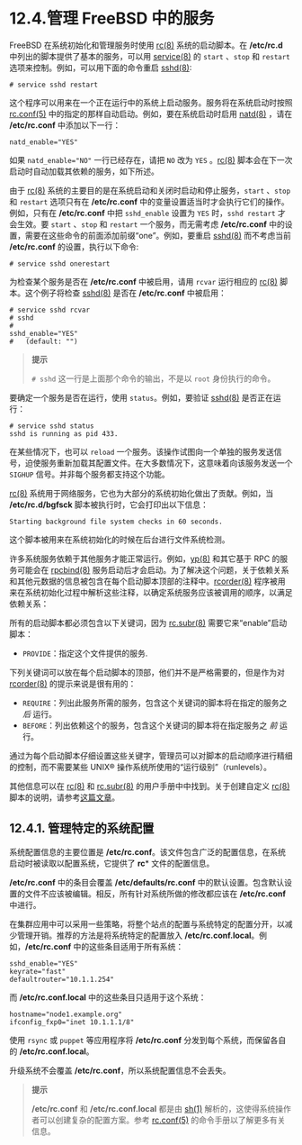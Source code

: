 # 12.4.管理 FreeBSD 中的服务

FreeBSD 在系统初始化和管理服务时使用 [rc(8)](https://www.freebsd.org/cgi/man.cgi?query=rc&sektion=8&format=html) 系统的启动脚本。在 **/etc/rc.d** 中列出的脚本提供了基本的服务，可以用 [service(8)](https://www.freebsd.org/cgi/man.cgi?query=service&sektion=8&format=html) 的 `start` 、`stop` 和 `restart` 选项来控制。例如，可以用下面的命令重启 [sshd(8)](https://www.freebsd.org/cgi/man.cgi?query=sshd&sektion=8&format=html):

```
# service sshd restart
```

这个程序可以用来在一个正在运行中的系统上启动服务。服务将在系统启动时按照 [rc.conf(5)](https://www.freebsd.org/cgi/man.cgi?query=rc.conf&sektion=5&format=html) 中的指定的那样自动启动。例如，要在系统启动时启用 [natd(8)](https://www.freebsd.org/cgi/man.cgi?query=natd&sektion=8&format=html) ，请在 **/etc/rc.conf** 中添加以下一行：

```
natd_enable="YES"
```

如果 `natd_enable="NO"` 一行已经存在，请把 `NO` 改为 `YES` 。[rc(8)](https://www.freebsd.org/cgi/man.cgi?query=rc&sektion=8&format=html) 脚本会在下一次启动时自动加载其依赖的服务，如下所述。

由于 [rc(8)](https://www.freebsd.org/cgi/man.cgi?query=rc&sektion=8&format=html) 系统的主要目的是在系统启动和关闭时启动和停止服务，`start` 、`stop` 和 `restart` 选项只有在 **/etc/rc.conf** 中的变量设置适当时才会执行它们的操作。例如，只有在 **/etc/rc.conf** 中把 `sshd_enable` 设置为 `YES` 时，`sshd restart` 才会生效。要 `start` 、`stop` 和 `restart` 一个服务，而无需考虑 **/etc/rc.conf** 中的设置，需要在这些命令的前面添加前缀“one”。例如，要重启 [sshd(8)](https://www.freebsd.org/cgi/man.cgi?query=sshd&sektion=8&format=html) 而不考虑当前 **/etc/rc.conf** 的设置，执行以下命令:

```
# service sshd onerestart
```

为检查某个服务是否在 **/etc/rc.conf** 中被启用，请用 `rcvar` 运行相应的 [rc(8)](https://www.freebsd.org/cgi/man.cgi?query=rc&sektion=8&format=html) 脚本。这个例子将检查 [sshd(8)](https://www.freebsd.org/cgi/man.cgi?query=sshd&sektion=8&format=html) 是否在 **/etc/rc.conf** 中被启用：

```
# service sshd rcvar
# sshd
#
sshd_enable="YES"
#   (default: "")
```

> **提示**
>
> `# sshd` 这一行是上面那个命令的输出，不是以 `root` 身份执行的命令。

要确定一个服务是否在运行，使用 `status`。例如，要验证 [sshd(8)](https://www.freebsd.org/cgi/man.cgi?query=sshd&sektion=8&format=html) 是否正在运行：

```
# service sshd status
sshd is running as pid 433.
```

在某些情况下，也可以 `reload` 一个服务。该操作试图向一个单独的服务发送信号，迫使服务重新加载其配置文件。在大多数情况下，这意味着向该服务发送一个 `SIGHUP` 信号。并非每个服务都支持这个功能。

[rc(8)](https://www.freebsd.org/cgi/man.cgi?query=rc&sektion=8&format=html) 系统用于网络服务，它也为大部分的系统初始化做出了贡献。例如，当 **/etc/rc.d/bgfsck** 脚本被执行时，它会打印出以下信息：

```
Starting background file system checks in 60 seconds.
```

这个脚本被用来在系统初始化的时候在后台进行文件系统检测。

许多系统服务依赖于其他服务才能正常运行。例如，[yp(8)](https://www.freebsd.org/cgi/man.cgi?query=yp&sektion=8&format=html) 和其它基于 RPC 的服务可能会在 [rpcbind(8)](https://www.freebsd.org/cgi/man.cgi?query=rpcbind&sektion=8&format=html) 服务启动后才会启动。为了解决这个问题，关于依赖关系和其他元数据的信息被包含在每个启动脚本顶部的注释中。[rcorder(8)](https://www.freebsd.org/cgi/man.cgi?query=rcorder&sektion=8&format=html) 程序被用来在系统初始化过程中解析这些注释，以确定系统服务应该被调用的顺序，以满足依赖关系：

所有的启动脚本都必须包含以下关键词，因为 [rc.subr(8)](https://www.freebsd.org/cgi/man.cgi?query=rc.subr&sektion=8&format=html) 需要它来“enable”启动脚本：

* `PROVIDE`：指定这个文件提供的服务.

下列关键词可以放在每个启动脚本的顶部，他们并不是严格需要的，但是作为对 [rcorder(8)](https://www.freebsd.org/cgi/man.cgi?query=rcorder&sektion=8&format=html) 的提示来说是很有用的：

* `REQUIRE`：列出此服务所需的服务，包含这个关键词的脚本将在指定的服务之 *后* 运行。
* `BEFORE`：列出依赖这个的服务，包含这个关键词的脚本将在指定服务之 *前* 运行。

通过为每个启动脚本仔细设置这些关键字，管理员可以对脚本的启动顺序进行精细的控制，而不需要某些 UNIX® 操作系统所使用的“运行级别”（runlevels）。

其他信息可以在 [rc(8)](https://www.freebsd.org/cgi/man.cgi?query=rc&sektion=8&format=html) 和 [rc.subr(8)](https://www.freebsd.org/cgi/man.cgi?query=rc.subr&sektion=8&format=html) 的用户手册中中找到。关于创建自定义 [rc(8)](https://www.freebsd.org/cgi/man.cgi?query=rc&sektion=8&format=html) 脚本的说明，请参考[这篇文章](https://docs.freebsd.org/en/articles/rc-scripting/)。


## 12.4.1. 管理特定的系统配置

系统配置信息的主要位置是 **/etc/rc.conf**。该文件包含广泛的配置信息，在系统启动时被读取以配置系统，它提供了 **rc*** 文件的配置信息。

**/etc/rc.conf** 中的条目会覆盖 **/etc/defaults/rc.conf** 中的默认设置。包含默认设置的文件不应该被编辑。相反，所有针对系统所做的修改都应该在 **/etc/rc.conf** 中进行。

在集群应用中可以采用一些策略，将整个站点的配置与系统特定的配置分开，以减少管理开销。推荐的方法是将系统特定的配置放入 **/etc/rc.conf.local**。例如，**/etc/rc.conf** 中的这些条目适用于所有系统：

```
sshd_enable="YES"
keyrate="fast"
defaultrouter="10.1.1.254"
```

而 **/etc/rc.conf.local** 中的这些条目只适用于这个系统：

```
hostname="node1.example.org"
ifconfig_fxp0="inet 10.1.1.1/8"
```

使用 `rsync` 或 `puppet` 等应用程序将 **/etc/rc.conf** 分发到每个系统，而保留各自的 **/etc/rc.conf.local**。

升级系统不会覆盖 **/etc/rc.conf**，所以系统配置信息不会丢失。

> **提示**
>
> **/etc/rc.conf** 和 **/etc/rc.conf.local** 都是由 [sh(1)](https://www.freebsd.org/cgi/man.cgi?query=sh&sektion=1&format=html) 解析的，这使得系统操作者可以创建复杂的配置方案。参考 [rc.conf(5)](https://www.freebsd.org/cgi/man.cgi?query=rc.conf&sektion=5&format=html) 的命令手册以了解更多有关信息。
